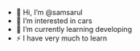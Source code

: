 - 👋 Hi, I’m @samsarul
- 👀 I’m interested in cars
- 🌱 I’m currently learning developing
- ⚡ I have very much to learn

<!---
samsarul/samsarul is a ✨ special ✨ repository because its `README.md` (this file) appears on your GitHub profile.
You can click the Preview link to take a look at your changes.
--->
